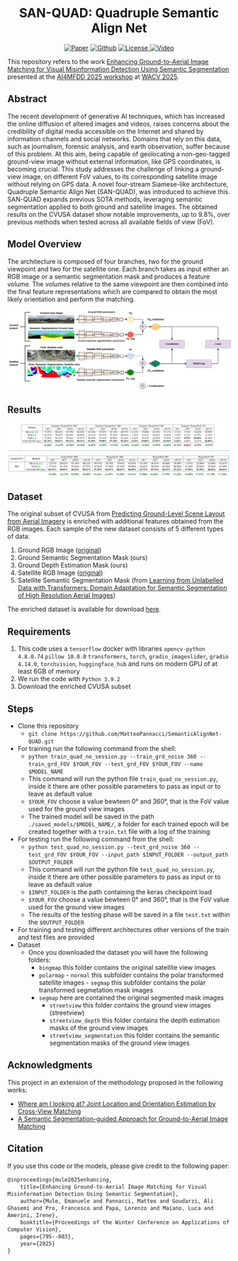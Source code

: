 <h1 align="center">SAN-QUAD: Quadruple Semantic Align Net</h1>
<p align="center">
    <a href="https://arxiv.org/abs/2502.06288"><img src="https://img.shields.io/badge/arXiv-2502.06288-b31b1b.svg" alt="Paper"></a>
    <a href="https://github.com/MatteoPannacci/SemanticAlignNet-QUAD"><img src="https://img.shields.io/badge/-Github-grey?logo=github" alt="Github"></a>
    <!-- <a href="https://openreview.net/forum?id=EqpR9Vtt13"> <img alt="License" src="https://img.shields.io/static/v1?label=Pub&message=NeurIPS%2723&color=blue"> </a> -->
    <a href="https://github.com/MatteoPannacci/SemanticAlignNet-QUAD/blob/main/LICENSE"> <img alt="License" src="https://img.shields.io/github/license/MatteoPannacci/SemanticAlignNet-QUAD?color=blue"> </a>
    <a href="https://youtu.be/oABNgMUd19g?feature=shared"> <img src="https://img.shields.io/badge/Video-grey?logo=Kuaishou&logoColor=white" alt="Video"></a>
    <!-- <a href="https://lfhase.win/files/slides/GALA.pdf"> <img src="https://img.shields.io/badge/Slides-grey?&logo=MicrosoftPowerPoint&logoColor=white" alt="Slides"></a> -->
   <!--  <a href="https://icml.cc/media/PosterPDFs/ICML%202022/a8acc28734d4fe90ea24353d901ae678.png"> <img src="https://img.shields.io/badge/Poster-grey?logo=airplayvideo&logoColor=white" alt="Poster"></a> -->
</p>

This repository refers to the work [Enhancing Ground-to-Aerial Image Matching for Visual Misinformation Detection Using Semantic Segmentation](https://arxiv.org/abs/2502.06288) presented at the [AI4MFDD 2025 workshop](https://warwick.ac.uk/fac/sci/dcs/research/siplab/ai4mfdd2025/) at [WACV 2025](https://wacv2025.thecvf.com/).

## Abstract

The recent development of generative AI techniques, which has increased the online diffusion of altered images and videos, raises concerns about the credibility of digital media accessible on the Internet and shared by information channels and social networks. Domains that rely on this data, such as journalism, forensic analysis, and earth observation, suffer because of this problem. At this aim, being capable of geolocating a non-geo-tagged ground-view image without external information, like GPS coordinates, is becoming crucial.
This study addresses the challenge of linking a ground-view image, on different FoV values, to its corresponding satellite image without relying on GPS data. A novel four-stream Siamese-like architecture, Quadruple Semantic Align Net (SAN-QUAD), was introduced to achieve this. SAN-QUAD expands previous SOTA methods, leveraging semantic segmentation applied to both ground and satellite images. The obtained results on the CVUSA dataset show notable improvements, up to 9.8%, over previous methods when tested across all available fields of view (FoV).

## Model Overview

The architecture is composed of four branches, two for the ground viewpoint and two for the satellite one. Each branch takes as input either an RGB image or a semantic segmentation mask and produces a
feature volume. The volumes relative to the same viewpoint are then combined into the final feature representations which are compared to obtain the most likely orientation and perform the matching.

![plot](./figures/model.png)

## Results

![plot](./figures/results.png)

## Dataset

The original subset of CVUSA from [Predicting Ground-Level Scene Layout from Aerial Imagery](https://arxiv.org/pdf/1612.02709) is enriched with additional features obtained from the RGB images. Each sample of the new dataset consists of 5 different types of data:

1. Ground RGB Image ([original](https://arxiv.org/pdf/1612.02709))
2. Ground Semantic Segmentation Mask (ours)
3. Ground Depth Estimation Mask (ours)
4. Satellite RGB Image ([original](https://arxiv.org/pdf/1612.02709))
5. Satellite Semantic Segmentation Mask (from [Learning from Unlabelled Data with Transformers: Domain Adaptation for Semantic Segmentation of High Resolution Aerial Images](https://arxiv.org/abs/2404.11299))

The enriched dataset is available for download [here](https://drive.google.com/file/d/11DR7zhd6wchdyt8DSkTY2JGgf_jrtf1D).

## Requirements

1. This code uses a `tensorflow` docker with libraries `opencv-python 4.8.0.74` `pillow 10.0.0` `transformers`, `torch`, `gradio_imageslider`, `gradio 4.14.0`, `torchvision`, `huggingface_hub` and runs on modern GPU of at least 6GB of memory
2. We run the code with `Python 3.9.2`
3. Download the enriched CVUSA subset

## Steps

- Clone this repository
  - `git clone https://github.com/MatteoPannacci/SemanticAlignNet-QUAD.git`
- For training run the following command from the shell:
  - `python train_quad_no_session.py --train_grd_noise 360 --train_grd_FOV $YOUR_FOV --test_grd_FOV $YOUR_FOV --name $MODEL_NAME`
  - This command will run the python file `train_quad_no_session.py`, inside it there are other possible parameters to pass as input or to leave as default value
  - `$YOUR_FOV` choose a value bewteen 0° and 360°, that is the FoV value used for the ground view images
  - The trained model will be saved in the path `./saved_models/$MODEL_NAME/`, a folder for each trained epoch will be created together with a `train.txt` file with a log of the training
- For testing run the following command from the shell:
  - `python test_quad_no_session.py --test_grd_noise 360 --test_grd_FOV $YOUR_FOV --input_path $INPUT_FOLDER --output_path $OUTPUT_FOLDER`
  - This command will run the python file `test_quad_no_session.py`, inside it there are other possible parameters to pass as input or to leave as default value
  - `$INPUT_FOLDER` is the path containing the keras checkpoint load
  - `$YOUR_FOV` choose a value bewteen 0° and 360°, that is the FoV value used for the ground view images
  - The results of the testing phase will be saved in a file `test.txt` within the `$OUTPUT_FOLDER`
- For training and testing different architectures other versions of the train and test files are provided
- Dataset
  - Once you downloaded the dataset you will have the following folders:
    - `bingmap` this folder contains the original satellite view images
    - `polarmap` - `normal` this subfolder contains the polar transformed satellite images - `segmap` this subfolder contains the polar transformed segmetation mask images
    - `segmap` here are contained the original segmented mask images
      - `streetview` this folder contains the ground view images (streetview)
      - `streetview_depth` this folder contains the depth estimation masks of the ground view images
      - `streetview_segmentation` this folder contains the semantic segmentation masks of the ground view images

## Acknowledgments

This project in an extension of the methodology proposed in the following works:

- [Where am I looking at? Joint Location and Orientation Estimation by Cross-View Matching](https://arxiv.org/abs/2005.03860)
- [A Semantic Segmentation-guided Approach for Ground-to-Aerial Image Matching](https://arxiv.org/abs/2404.11302)

## Citation

If you use this code or the models, please give credit to the following paper:

    @inproceedings{mule2025enhancing,
        title={Enhancing Ground-to-Aerial Image Matching for Visual Misinformation Detection Using Semantic Segmentation},
        author={Mule, Emanuele and Pannacci, Matteo and Goudarzi, Ali Ghasemi and Pro, Francesco and Papa, Lorenzo and Maiano, Luca and Amerini, Irene},
        booktitle={Proceedings of the Winter Conference on Applications of Computer Vision},
        pages={795--803},
        year={2025}
    }
